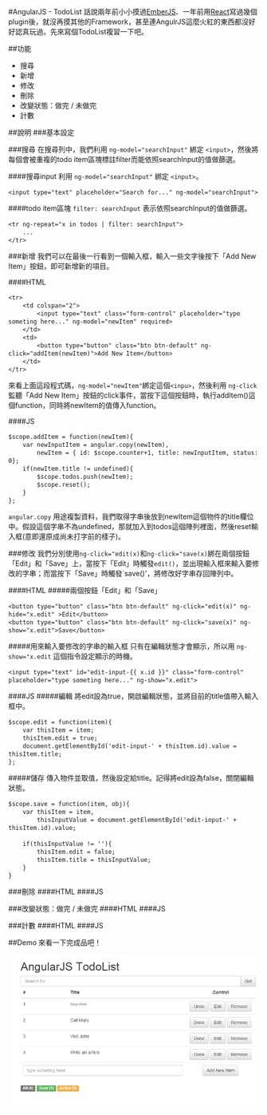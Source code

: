 #AngularJS - TodoList
話說兩年前小小摸過[EmberJS](http://emberjs.com)、一年前用[React](https://facebook.github.io/react)寫過幾個plugin後，就沒再摸其他的Framework，甚至連AngulrJS這麼火紅的東西都沒好好認真玩過。先來寫個TodoList複習一下吧。

##功能
- 搜尋
- 新增
- 修改
- 刪除
- 改變狀態：做完 / 未做完
- 計數

##說明
###基本設定

###搜尋
在搜尋列中，我們利用 `ng-model="searchInput"` 綁定 `<input>`，然後將每個會被重複的todo item區塊標註filter而能依照searchInput的值做篩選。

####搜尋input
利用 `ng-model="searchInput"` 綁定 `<input>`。

	<input type="text" placeholder="Search for..." ng-model="searchInput">

####todo item區塊
`filter: searchInput` 表示依照searchInput的值做篩選。

	<tr ng-repeat="x in todos | filter: searchInput">
		...
	</tr>

###新增
我們可以在最後一行看到一個輸入框，輸入一些文字後按下「Add New Item」按鈕，即可新增新的項目。  

####HTML

	<tr>
		<td colspan="2">
			<input type="text" class="form-control" placeholder="type someting here..." ng-model="newItem" required>
		</td>
		<td>
			<button type="button" class="btn btn-default" ng-click="addItem(newItem)">Add New Item</button>
		</td>
	</tr>

來看上面這段程式碼，`ng-model="newItem"`綁定這個`<inpu>`，然後利用 `ng-click`監聽「Add New Item」按鈕的click事件，當按下這個按鈕時，執行addItem()這個function，同時將newItem的值傳入function。  

####JS

    $scope.addItem = function(newItem){
        var newInputItem = angular.copy(newItem),
            newItem = { id: $scope.counter+1, title: newInputItem, status: 0};
        if(newItem.title != undefined){
            $scope.todos.push(newItem);
            $scope.reset();
        }
    };

`angular.copy` 用途複製資料，我們取得字串後放到newItem這個物件的title欄位中。假設這個字串不為undefined，那就加入到todos這個陣列裡面，然後reset輸入框(意即還原成尚未打字前的樣子)。

###修改
我們分別使用`ng-click="edit(x)`和`ng-click="save(x)`綁在兩個按鈕「Edit」和「Save」上，當按下「Edit」時觸發`edit()`，並出現輸入框來輸入要修改的字串；而當按下「Save」時觸發`save()'，將修改好字串存回陣列中。

####HTML
#####兩個按鈕「Edit」和「Save」

	<button type="button" class="btn btn-default" ng-click="edit(x)" ng-hide="x.edit" >Edit</button>
	<button type="button" class="btn btn-default" ng-click="save(x)" ng-show="x.edit">Save</button>

#####用來輸入要修改的字串的輸入框
只有在編輯狀態才會顯示，所以用 `ng-show="x.edit` 這個指令設定顯示的時機。

	<input type="text" id="edit-input-{{ x.id }}" class="form-control" placeholder="type someting here..." ng-show="x.edit">

####JS
#####編輯
將edit設為true，開啟編輯狀態，並將目前的title值帶入輸入框中。

    $scope.edit = function(item){
        var thisItem = item;
        thisItem.edit = true;
        document.getElementById('edit-input-' + thisItem.id).value = thisItem.title;
    };

#####儲存
傳入物件並取值，然後設定給title。記得將edit設為false，關閉編輯狀態。

    $scope.save = function(item, obj){
        var thisItem = item,
            thisInputValue = document.getElementById('edit-input-' + thisItem.id).value;

        if(thisInputValue != ''){
            thisItem.edit = false;
            thisItem.title = thisInputValue;
        }
    }

###刪除
####HTML
####JS

###改變狀態：做完 / 未做完
####HTML
####JS

###計數
####HTML
####JS

##Demo
來看一下完成品吧！  

![AngularJS - TodoList](demo/demo.gif)





